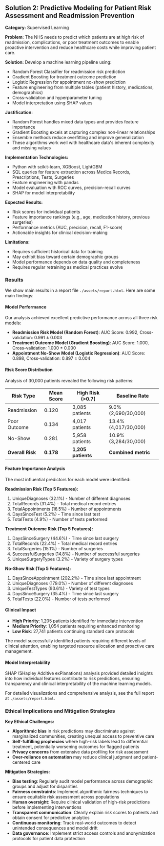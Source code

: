 ## Solution 2: Predictive Modeling for Patient Risk Assessment and Readmission Prevention

**Category:** Supervised Learning

**Problem:**
The NHS needs to predict which patients are at high risk of readmission, complications, or poor treatment outcomes to enable proactive intervention and reduce healthcare costs while improving patient care.

**Solution:**
Develop a machine learning pipeline using:
- Random Forest Classifier for readmission risk prediction
- Gradient Boosting for treatment outcome prediction
- Logistic Regression for appointment no-show prediction
- Feature engineering from multiple tables (patient history, medications, demographics)
- Cross-validation and hyperparameter tuning
- Model interpretation using SHAP values

**Justification:**
- Random Forest handles mixed data types and provides feature importance
- Gradient Boosting excels at capturing complex non-linear relationships
- Ensemble methods reduce overfitting and improve generalization
- These algorithms work well with healthcare data's inherent complexity and missing values

**Implementation Technologies:**
- Python with scikit-learn, XGBoost, LightGBM
- SQL queries for feature extraction across MedicalRecords, Prescriptions, Tests, Surgeries
- Feature engineering with pandas
- Model evaluation with ROC curves, precision-recall curves
- SHAP for model interpretability

**Expected Results:**
- Risk scores for individual patients
- Feature importance rankings (e.g., age, medication history, previous surgeries)
- Performance metrics (AUC, precision, recall, F1-score)
- Actionable insights for clinical decision-making

**Limitations:**
- Requires sufficient historical data for training
- May exhibit bias toward certain demographic groups
- Model performance depends on data quality and completeness
- Requires regular retraining as medical practices evolve

### Results

We show main results in a report file `./assets/report.html`. Here are some main findings:

#### Model Performance
Our analysis achieved excellent predictive performance across all three risk models:

- **Readmission Risk Model (Random Forest)**: AUC Score: 0.992, Cross-validation: 0.991 ± 0.003
- **Treatment Outcome Model (Gradient Boosting)**: AUC Score: 1.000, Cross-validation: 1.000 ± 0.000
- **Appointment No-Show Model (Logistic Regression)**: AUC Score: 0.898, Cross-validation: 0.897 ± 0.004

#### Risk Score Distribution
Analysis of 30,000 patients revealed the following risk patterns:

| Risk Type | Mean Score | High Risk (>0.7) | Baseline Rate |
|-----------|------------|------------------|---------------|
| Readmission | 0.120 | 3,085 patients | 9.0% (2,690/30,000) |
| Poor Outcome | 0.134 | 4,017 patients | 13.4% (4,017/30,000) |
| No-Show | 0.281 | 5,958 patients | 10.9% (3,284/30,000) |
| **Overall Risk** | **0.178** | **1,205 patients** | **Combined metric** |

#### Feature Importance Analysis
The most influential predictors for each model were identified:

**Readmission Risk (Top 5 Features):**
1. UniqueDiagnoses (32.1%) - Number of different diagnoses
2. TotalRecords (31.4%) - Total medical record entries
3. TotalAppointments (16.5%) - Number of appointments
4. DaysSinceTest (5.2%) - Time since last test
5. TotalTests (4.9%) - Number of tests performed

**Treatment Outcome Risk (Top 5 Features):**
1. DaysSinceSurgery (44.6%) - Time since last surgery
2. TotalRecords (22.4%) - Total medical record entries
3. TotalSurgeries (15.1%) - Number of surgeries
4. SuccessfulSurgeries (14.8%) - Number of successful surgeries
5. UniqueSurgeryTypes (3.2%) - Variety of surgery types

**No-Show Risk (Top 5 Features):**
1. DaysSinceAppointment (202.2%) - Time since last appointment
2. UniqueDiagnoses (179.0%) - Number of different diagnoses
3. UniqueTestTypes (93.6%) - Variety of test types
4. DaysSinceSurgery (35.4%) - Time since last surgery
5. TotalTests (22.0%) - Number of tests performed

#### Clinical Impact
- **High Priority**: 1,205 patients identified for immediate intervention
- **Medium Priority**: 1,054 patients requiring enhanced monitoring
- **Low Risk**: 27,741 patients continuing standard care protocols

The model successfully identified patients requiring different levels of clinical attention, enabling targeted resource allocation and proactive care management.

#### Model Interpretability
SHAP (SHapley Additive exPlanations) analysis provided detailed insights into how individual features contribute to risk predictions, ensuring transparency and clinical interpretability of the machine learning models.

For detailed visualizations and comprehensive analysis, see the full report at `./assets/report.html`.

### Ethical Implications and Mitigation Strategies

**Key Ethical Challenges:**
- **Algorithmic bias** in risk predictions may discriminate against marginalized communities, creating unequal access to preventive care
- **Self-fulfilling prophecies** where high-risk labels lead to differential treatment, potentially worsening outcomes for flagged patients
- **Privacy concerns** from extensive data profiling for risk assessment
- **Over-reliance on automation** may reduce clinical judgment and patient-centered care

**Mitigation Strategies:**
- **Bias testing**: Regularly audit model performance across demographic groups and adjust for disparities
- **Fairness constraints**: Implement algorithmic fairness techniques to ensure equitable risk assessment across populations
- **Human oversight**: Require clinical validation of high-risk predictions before implementing interventions
- **Transparent communication**: Clearly explain risk scores to patients and obtain consent for predictive analytics
- **Continuous monitoring**: Track real-world outcomes to detect unintended consequences and model drift
- **Data governance**: Implement strict access controls and anonymization protocols for patient data protection